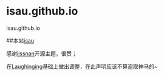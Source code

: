 # isau.github.io
isau.github.io

##本站<a href="http://isau.github.io/">isau</a>

感谢<a href="https://github.com/iissnan/hexo-theme-next">iissnan</a>开源主题，很赞；

在<a href="https://github.com/laughinging/laughinging.github.io">Laughinging</a>基础上做出调整，在此声明应该不算盗取神马的~
